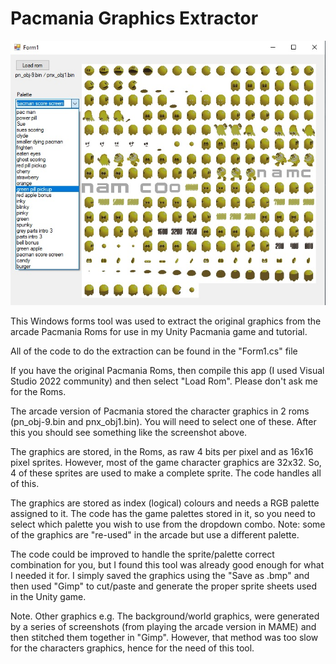 # Pacmania Graphics Extractor

![App Screenshot](https://github.com/stuart73/PacmaniaGraphicsExtractor/blob/master/screenshot.jpg)

This Windows forms tool was used to extract the original graphics from the arcade Pacmania Roms for use in my Unity Pacmania game and tutorial.

All of the code to do the extraction can be found in the "Form1.cs" file

If you have the original Pacmania Roms, then compile this app (I used Visual Studio 2022 community) and then select "Load Rom".  Please don't ask me for the Roms.

The arcade version of Pacmania stored the character graphics in 2 roms  (pn_obj-9.bin and pnx_obj1.bin).  You will need to select one of these.
After this you should see something like the screenshot above. 

The graphics are stored, in the Roms, as raw 4 bits per pixel and as 16x16 pixel sprites.  However, most of the game character graphics are 32x32. So, 4 of these sprites are used to make a complete sprite.  The code handles all of this.

The graphics are stored as index (logical) colours and needs a RGB palette assigned to it.  The code has the game palettes stored in it, so you need to select which palette you wish to use from the dropdown combo. Note: some of the graphics are "re-used" in the arcade but use a different palette.

The code could be improved to handle the sprite/palette correct combination for you, but I found this tool was already good enough for what I needed it for.  I simply saved the graphics using the "Save as .bmp" and then used "Gimp" to cut/paste and generate the proper sprite sheets used in the Unity game.

Note.  Other graphics e.g. The background/world graphics, were generated by a series of screenshots (from playing the arcade version in MAME) and then stitched them together in "Gimp".  However, that method was too slow for the characters graphics, hence for the need of this tool.










